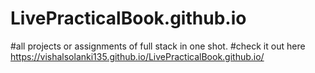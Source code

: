 # LivePracticalBook.github.io
#all projects or assignments of full stack in one shot.
#check it out here https://vishalsolanki135.github.io/LivePracticalBook.github.io/
